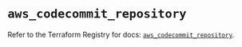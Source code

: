 # `aws_codecommit_repository`

Refer to the Terraform Registry for docs: [`aws_codecommit_repository`](https://registry.terraform.io/providers/hashicorp/aws/5.78.0/docs/resources/codecommit_repository).
